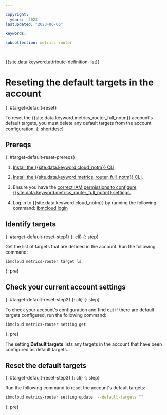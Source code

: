 ```yaml
---

copyright:
  years:  2023
lastupdated: "2023-06-06"

keywords:

subcollection: metrics-router

---
```


{{site.data.keyword.attribute-definition-list}}


# Reseting the default targets in the account
{: #target-default-reset}

To reset the {{site.data.keyword.metrics_router_full_notm}} account's default targets, you must delete any default targets from the account configuration.
{: shortdesc}


## Prereqs
{: #target-default-reset-prereqs}

1. [Install the {{site.data.keyword.cloud_notm}} CLI](/docs/cli?topic=cli-install-ibmcloud-cli).

2. [Install the {{site.data.keyword.metrics_router_full_notm}} CLI](/docs/metrics-router?topic=metrics-router-metrics-router-cli-config).

3. Ensure you have the [correct IAM permissions to configure {{site.data.keyword.metrics_router_full_notm}} settings.](/docs/metrics-router?topic=metrics-router-iam)

4. Log in to {{site.data.keyword.cloud_notm}} by running the following command: [ibmcloud login](/docs/cli?topic=cli-ibmcloud_cli#ibmcloud_login)



## Identify targets
{: #target-default-reset-step1}
{: cli}
{: step}

Get the list of targets that are defined in the account. Run the following command:

```text
ibmcloud metrics-router target ls
```
{: pre}


## Check your current account settings
{: #target-default-reset-step2}
{: cli}
{: step}

To check your account's configuration and find out if there are default targets configured, run the following command:

```text
ibmcloud metrics-router setting get
```
{: pre}

The setting **Default targets** lists any targets in the account that have been configured as default targets.

## Reset the default targets
{: #target-default-reset-step3}
{: cli}
{: step}

Run the following command to reset the account's default targets:

```sh
ibmcloud metrics-router setting update  --default-targets ""
```
{: pre}
